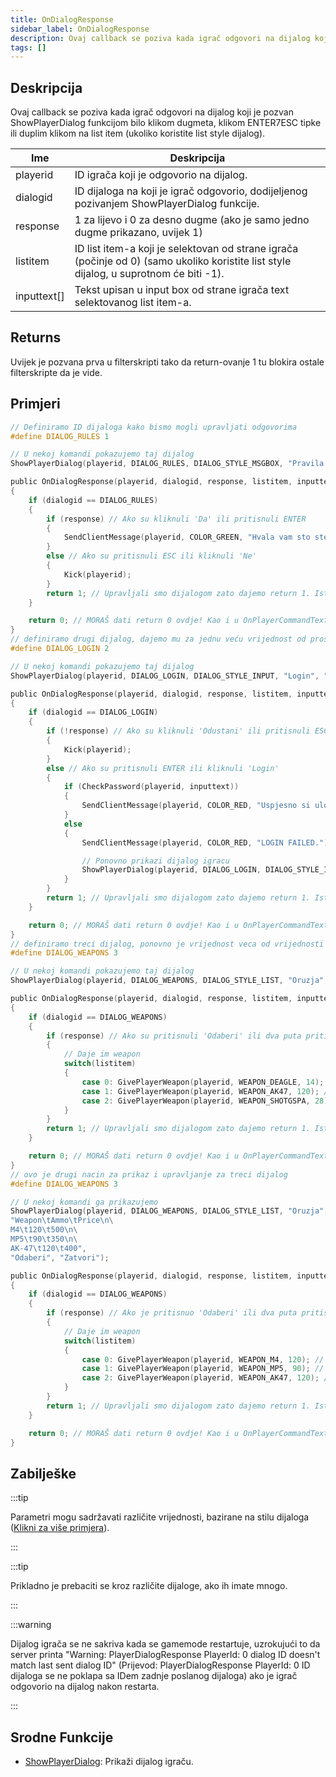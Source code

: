```yaml
---
title: OnDialogResponse
sidebar_label: OnDialogResponse
description: Ovaj callback se poziva kada igrač odgovori na dijalog koji je pozvan ShowPlayerDialog funkcijom bilo klikom dugmeta, klikom ENTER/ESC tipke ili duplim klikom na list item (ukoliko koristite "list" style dijalog).
tags: []
---
```


## Deskripcija

Ovaj callback se poziva kada igrač odgovori na dijalog koji je pozvan ShowPlayerDialog funkcijom bilo klikom dugmeta, klikom ENTER7ESC tipke ili duplim klikom na list item (ukoliko koristite list style dijalog).

| Ime         | Deskripcija                                                                                                                            |
| ----------- | -------------------------------------------------------------------------------------------------------------------------------------- |
| playerid    | ID igrača koji je odgovorio na dijalog.                                                                                                |
| dialogid    | ID dijaloga na koji je igrač odgovorio, dodijeljenog pozivanjem ShowPlayerDialog funkcije.                                             |
| response    | 1 za lijevo i 0 za desno dugme (ako je samo jedno dugme prikazano, uvijek 1)                                                           |
| listitem    | ID list item-a koji je selektovan od strane igrača (počinje od 0) (samo ukoliko koristite list style dijalog, u suprotnom će biti -1). |
| inputtext[] | Tekst upisan u input box od strane igrača text selektovanog list item-a.                                                               |

## Returns

Uvijek je pozvana prva u filterskripti tako da return-ovanje 1 tu blokira ostale filterskripte da je vide.

## Primjeri

```c
// Definiramo ID dijaloga kako bismo mogli upravljati odgovorima
#define DIALOG_RULES 1

// U nekoj komandi pokazujemo taj dijalog
ShowPlayerDialog(playerid, DIALOG_RULES, DIALOG_STYLE_MSGBOX, "Pravila Servera", "- Bez varanja i cheatovanja\n- Bez Spam-a\n- Postujte administraciju\n\nDa li se slazete sa pravilima?", "Da", "Ne");

public OnDialogResponse(playerid, dialogid, response, listitem, inputtext[])
{
    if (dialogid == DIALOG_RULES)
    {
        if (response) // Ako su kliknuli 'Da' ili pritisnuli ENTER
        {
            SendClientMessage(playerid, COLOR_GREEN, "Hvala vam sto ste prihvatili pravila!");
        }
        else // Ako su pritisnuli ESC ili kliknuli 'Ne'
        {
            Kick(playerid);
        }
        return 1; // Upravljali smo dijalogom zato dajemo return 1. Isto kao i u OnPlayerCommandText.
    }

    return 0; // MORAŠ dati return 0 ovdje! Kao i u OnPlayerCommandText.
}
// definiramo drugi dijalog, dajemo mu za jednu veću vrijednost od prošlog
#define DIALOG_LOGIN 2

// U nekoj komandi pokazujemo taj dijalog
ShowPlayerDialog(playerid, DIALOG_LOGIN, DIALOG_STYLE_INPUT, "Login", "Molimo unesite vasu lozinku:", "Login", "Odustani");

public OnDialogResponse(playerid, dialogid, response, listitem, inputtext[])
{
    if (dialogid == DIALOG_LOGIN)
    {
        if (!response) // Ako su kliknuli 'Odustani' ili pritisnuli ESC
        {
            Kick(playerid);
        }
        else // Ako su pritisnuli ENTER ili kliknuli 'Login'
        {
            if (CheckPassword(playerid, inputtext))
            {
                SendClientMessage(playerid, COLOR_RED, "Uspjesno si ulogovan!");
            }
            else
            {
                SendClientMessage(playerid, COLOR_RED, "LOGIN FAILED.");

                // Ponovno prikazi dijalog igracu
                ShowPlayerDialog(playerid, DIALOG_LOGIN, DIALOG_STYLE_INPUT, "Login", "Molimo unesite vasu lozinku:", "Login", "Odustani");
            }
        }
        return 1; // Upravljali smo dijalogom zato dajemo return 1. Isto kao i u OnPlayerCommandText.
    }

    return 0; // MORAŠ dati return 0 ovdje! Kao i u OnPlayerCommandText.
}
// definiramo treci dijalog, ponovno je vrijednost veca od vrijednosti proslog dijaloga
#define DIALOG_WEAPONS 3

// U nekoj komandi pokazujemo taj dijalog
ShowPlayerDialog(playerid, DIALOG_WEAPONS, DIALOG_STYLE_LIST, "Oruzja", "Desert Eagle\nAK-47\nCombat Shotgun", "Odaberi", "Zatvori");

public OnDialogResponse(playerid, dialogid, response, listitem, inputtext[])
{
    if (dialogid == DIALOG_WEAPONS)
    {
        if (response) // Ako su pritisnuli 'Odaberi' ili dva puta pritisnuli na list item
        {
            // Daje im weapon
            switch(listitem)
            {
                case 0: GivePlayerWeapon(playerid, WEAPON_DEAGLE, 14); // Daje im desert eagle
                case 1: GivePlayerWeapon(playerid, WEAPON_AK47, 120); // Daje im AK-47
                case 2: GivePlayerWeapon(playerid, WEAPON_SHOTGSPA, 28); // Daje im a Combat Shotgun
            }
        }
        return 1; // Upravljali smo dijalogom zato dajemo return 1. Isto kao i u OnPlayerCommandText.
    }

    return 0; // MORAŠ dati return 0 ovdje! Kao i u OnPlayerCommandText.
}
// ovo je drugi nacin za prikaz i upravljanje za treci dijalog
#define DIALOG_WEAPONS 3

// U nekoj komandi ga prikazujemo
ShowPlayerDialog(playerid, DIALOG_WEAPONS, DIALOG_STYLE_LIST, "Oruzja",
"Weapon\tAmmo\tPrice\n\
M4\t120\t500\n\
MP5\t90\t350\n\
AK-47\t120\t400",
"Odaberi", "Zatvori");

public OnDialogResponse(playerid, dialogid, response, listitem, inputtext[])
{
    if (dialogid == DIALOG_WEAPONS)
    {
        if (response) // Ako je pritisnuo 'Odaberi' ili dva puta pritisnuo na weapon
        {
            // Daje im weapon
            switch(listitem)
            {
                case 0: GivePlayerWeapon(playerid, WEAPON_M4, 120); // Daje im M4
                case 1: GivePlayerWeapon(playerid, WEAPON_MP5, 90); // Daje im MP5
                case 2: GivePlayerWeapon(playerid, WEAPON_AK47, 120); // Daje im AK-47
            }
        }
        return 1; // Upravljali smo dijalogom zato dajemo return 1. Isto kao i u OnPlayerCommandText.
    }

    return 0; // MORAŠ dati return 0 ovdje! Kao i u OnPlayerCommandText.
}
```

## Zabilješke

:::tip

Parametri mogu sadržavati različite vrijednosti, bazirane na stilu dijaloga ([Klikni za više primjera](../resources/dialogstyles)).

:::

:::tip

Prikladno je prebaciti se kroz različite dijaloge, ako ih imate mnogo.

:::

:::warning

Dijalog igrača se ne sakriva kada se gamemode restartuje, uzrokujući to da server printa "Warning: PlayerDialogResponse PlayerId: 0 dialog ID doesn't match last sent dialog ID" (Prijevod: PlayerDialogResponse PlayerId: 0 ID dijaloga se ne poklapa sa IDem zadnje poslanog dijaloga) ako je igrač odgovorio na dijalog nakon restarta.

:::

## Srodne Funkcije

- [ShowPlayerDialog](../functions/ShowPlayerDialog): Prikaži dijalog igraču.
